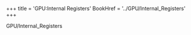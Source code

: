 +++
title = 'GPU:Internal Registers'
BookHref = '../GPU/Internal_Registers'
+++

GPU/Internal_Registers
